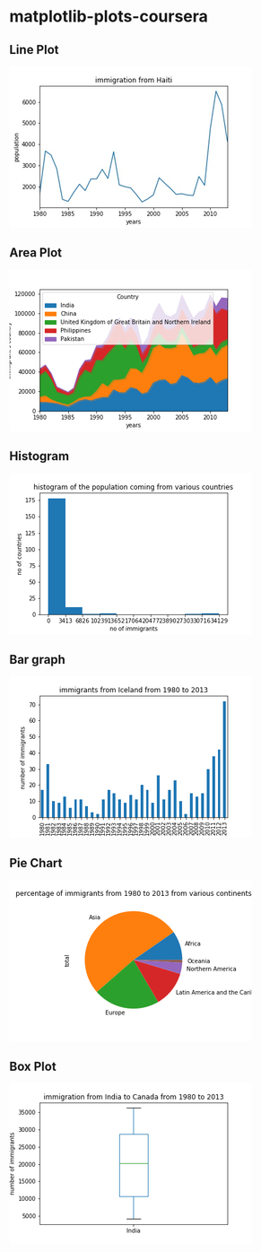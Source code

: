 # matplotlib-plots-coursera

## Line Plot

![](images/Haiti_Canada_immi.jpg)

## Area Plot
![](images/areaplot.png)

## Histogram
![](images/histogram.png)
## Bar graph
![](images/barplot.png)
## Pie Chart
![](images/piechart.png)

## Box Plot
![](images/box.png)
